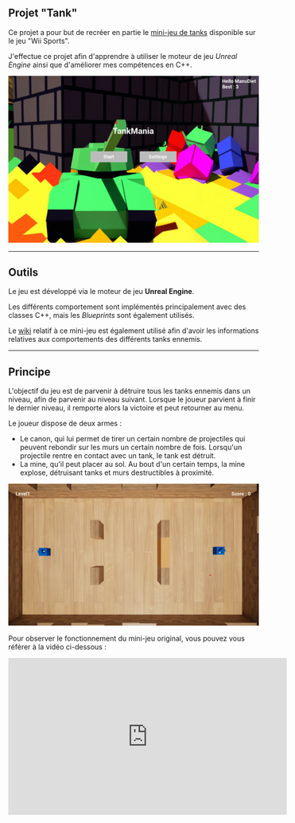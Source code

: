 ## Projet "Tank"

Ce projet a pour but de recréer en partie le [mini-jeu de tanks](https://www.youtube.com/watch?v=orLxrg51xL8&t=4s) disponible sur le jeu "Wii Sports".

J'effectue ce projet afin d'apprendre à utiliser le moteur de jeu *Unreal Engine* ainsi que d'améliorer mes compétences en C++.

[![ecran de jeu : menu principal](resources/main_menu.png)]("https://github.com/EmmanuelDietlin/Tank/blob/main/")

------

## Outils

Le jeu est développé via le moteur de jeu **Unreal Engine**. 

Les différents comportement sont implémentés principalement avec des classes C++, mais les *Blueprints* sont également utilisés.

Le [wiki](https://nintendo.fandom.com/wiki/Tanks!) relatif à ce mini-jeu est également utilisé afin d'avoir les informations relatives aux comportements des différents tanks ennemis.


------

## Principe

L'objectif du jeu est de parvenir à détruire tous les tanks ennemis dans un niveau, afin de parvenir au niveau suivant. Lorsque le joueur parvient à finir le dernier niveau, il remporte alors la victoire et peut retourner au menu.

Le joueur dispose de deux armes :
- Le canon, qui lui permet de tirer un certain nombre de projectiles qui peuvent rebondir sur les murs un certain nombre de fois. Lorsqu'un projectile rentre en contact avec un tank, le tank est détruit.
- La mine, qu'il peut placer au sol. Au bout d'un certain temps, la mine explose, détruisant tanks et murs destructibles à proximité.


[![ecran de jeu : niveau 1](resources/level.png)]("https://github.com/EmmanuelDietlin/Tank/")

Pour observer le fonctionnement du mini-jeu original, vous pouvez vous référer à la vidéo ci-dessous :

<iframe width="560" height="315" src="https://www.youtube.com/embed/orLxrg51xL8?si=tM9QWwh8257nQhhK" title="YouTube video player" frameborder="0" allow="accelerometer; autoplay; clipboard-write; encrypted-media; gyroscope; picture-in-picture; web-share" allowfullscreen></iframe>
